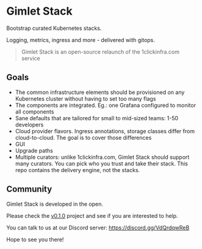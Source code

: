 # Gimlet Stack

Bootstrap curated Kubernetes stacks.

Logging, metrics, ingress and more - delivered with gitops.

> Gimlet Stack is an open-source relaunch of the 1clickinfra.com service

## Goals

- The common infrastructure elements should be provisioned on any Kubernetes cluster without having to set too many flags
- The components are integrated. Eg.: one Grafana configured to monitor all components
- Sane defaults that are tailored for small to mid-sized teams: 1-50 developers
- Cloud provider flavors. Ingress annotations, storage classes differ from cloud-to-cloud. The goal is to cover those differences
- GUI
- Upgrade paths
- Multiple curators: unlike 1clickinfra.com, Gimlet Stack should support many curators. You can pick who you trust and take their stack.
This repo contains the delivery engine, not the stacks.

## Community

Gimlet Stack is developed in the open.

Please check the [v0.1.0](https://github.com/gimlet-io/gimlet-stack/projects/1) project and see if you are interested to help.

You can talk to us at our Discord server: https://discord.gg/VdQrdqwReB

Hope to see you there!

